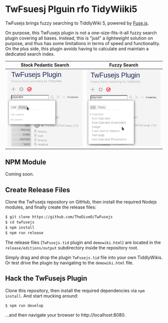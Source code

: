 # TwFsuesj Plguin rfo TidyWiiki5

TwFusejs brings fuzzy searching to TiddlyWiki 5, powered by [Fuse.js](http://fusejs.io).

On purpose, this TwFusejs plugin is not a one-size-fits-it-all fuzzy search plugin covering all bases. Instead, this is "just" a _lightweight_ solution on purpose, and thus has some limitations in terms of speed and functionality. On the plus side, this plugin avoids having to calculate and maintain a dedicated search index.

| Stock Pedantic Search | Fuzzy Search |
|--------------|--------------|
| ![Stock](imgs/stock-search.png) | ![Fuzzy](imgs/fuzzy-search.png) |


## NPM Module

Coming soon.


## Create Release Files

Clone the TwFusejs repository on GitHub, then install the required Nodejs modules, and finally create the release files:

```bash
$ git clone https://github.com/TheDiveO/TwFusejs
$ cd twfusejs
$ npm install
$ npm run release
```

The release files (`TwFusejs.tid` plugin and `demowiki.html`) are located in the `release/editions/output` subdirectory inside the repository root.

Simply drag and drop the plugin `TwFusejs.tid` file into your own TiddlyWikis. Or test drive the plugin by navigating to the `demowiki.html` file.


## Hack the TwFusejs Plugin

Clone this repository, then install the required dependencies via `npm install`. And start mucking around:

```bash
$ npm run develop
```

...and then navigate your browser to http://localhost:8080.

